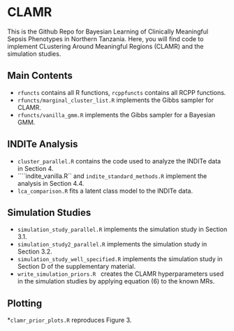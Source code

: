 # CLAMR
This is the Github Repo for Bayesian Learning of Clinically Meaningful Sepsis Phenotypes in Northern Tanzania. Here, you will find code to implement CLustering Around Meaningful Regions (CLAMR) and the simulation studies.

## Main Contents
* ```rfuncts``` contains all R functions, ```rcppfuncts``` contains all RCPP functions.
* ```rfuncts/marginal_cluster_list.R``` implements the Gibbs sampler for CLAMR.
* ```rfuncts/vanilla_gmm.R``` implements the Gibbs sampler for a Bayesian GMM.

## INDITe Analysis
* ```cluster_parallel.R``` contains the code used to analyze the INDITe data in Section 4.
* ````indite_vanilla.R`` and ```indite_standard_methods.R``` implement the analysis in Section 4.4.
* ```lca_comparison.R``` fits a latent class model to the INDITe data.

## Simulation Studies
* ```simulation_study_parallel.R``` implements the simulation study in Section 3.1.
* ```simulation_study2_parallel.R``` implements the simulation study in Section 3.2.
* ```simulation_study_well_specified.R``` implements the simulation study in Section D of the supplementary material.
* ```write_simulation_priors.R ``` creates the CLAMR hyperparameters used in the simulation studies by applying equation (6) to the known MRs.

## Plotting
*```clamr_prior_plots.R``` reproduces Figure 3.